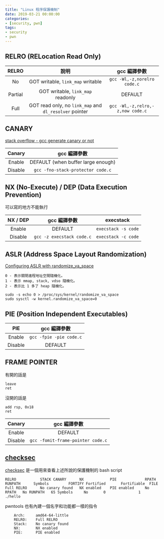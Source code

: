 ```yaml
---
title: "Linux 程序保護機制"
date: 2019-03-21 00:00:00
categories:
- [security, pwn]
tags:
- security
- pwn
---
```


## RELRO (RELocation Read Only)

| RELRO | 說明 | gcc 編譯參數 |
|:-:|:-:|:-:|
| No | GOT writable, `link_map` writable | `gcc -Wl,-z,norelro code.c` |
| Partial | GOT writable, `link_map` readonly | DEFAULT |
| Full | GOT read only, no `link_map` and `dl_resolver` pointer | `gcc -Wl,-z,relro,-z,now code.c` |
 
## CANARY

[stack overflow - gcc generate canary or not](https://stackoverflow.com/questions/24465014/gcc-generate-canary-or-not)

| Canary | gcc 編譯參數 | 
|:-:|:-:|
| Enable | DEFAULT (when buffer large enough) |
| Disable | `gcc -fno-stack-protector code.c` |

## NX (No-Execute) / DEP (Data Execution Prevention)

可以寫的地方不能執行

| NX / DEP | gcc 編譯參數 | execstack | 
|:-:|:-:|:-:|
| Enable | DEFAULT | `execstack -s code` |
| Disable | `gcc -z execstack code.c` | `execstack -c code` |

## ASLR (Address Space Layout Randomization)

[Configuring ASLR with randomize_va_space](https://linux-audit.com/linux-aslr-and-kernelrandomize_va_space-setting/)

```
0 - 表示關閉進程地址空間隨機化。
1 - 表示 mmap, stack, vdso 隨機化。
2 - 表示比 1 多了 heap 隨機化。
```

```
sudo -s echo 0 > /proc/sys/kernel/randomize_va_space
sudo sysctl -w kernel.randomize_va_space=0
```

## PIE (Position Independent Executables)

| PIE | gcc 編譯參數 |
|:-:|:-:|
| Enable | `gcc -fpie -pie code.c` |
| Disable | DEFAULT |

## FRAME POINTER

有開的話是

```
leave
ret
```

沒開的話是

```
add rsp, 0x18
ret
```

| Canary | gcc 編譯參數 | 
|:-:|:-:|
| Enable | DEFAULT |
| Disable | `gcc -fomit-frame-pointer code.c` |

## [checksec](https://github.com/slimm609/checksec.sh)

[checksec](https://github.com/slimm609/checksec.sh) 是一個用來查看上述所說的保護機制的 bash script

```
RELRO           STACK CANARY      NX            PIE             RPATH      RUNPATH      Symbols         FORTIFY Fortified       Fortifiable  FILE
Full RELRO      No canary found   NX enabled    PIE enabled     No RPATH   No RUNPATH   65 Symbols     No       0               1       ./hello
```

pwntools 也有內建一個名字和功能都一樣的指令

```
    Arch:     amd64-64-little
    RELRO:    Full RELRO
    Stack:    No canary found
    NX:       NX enabled
    PIE:      PIE enabled
```